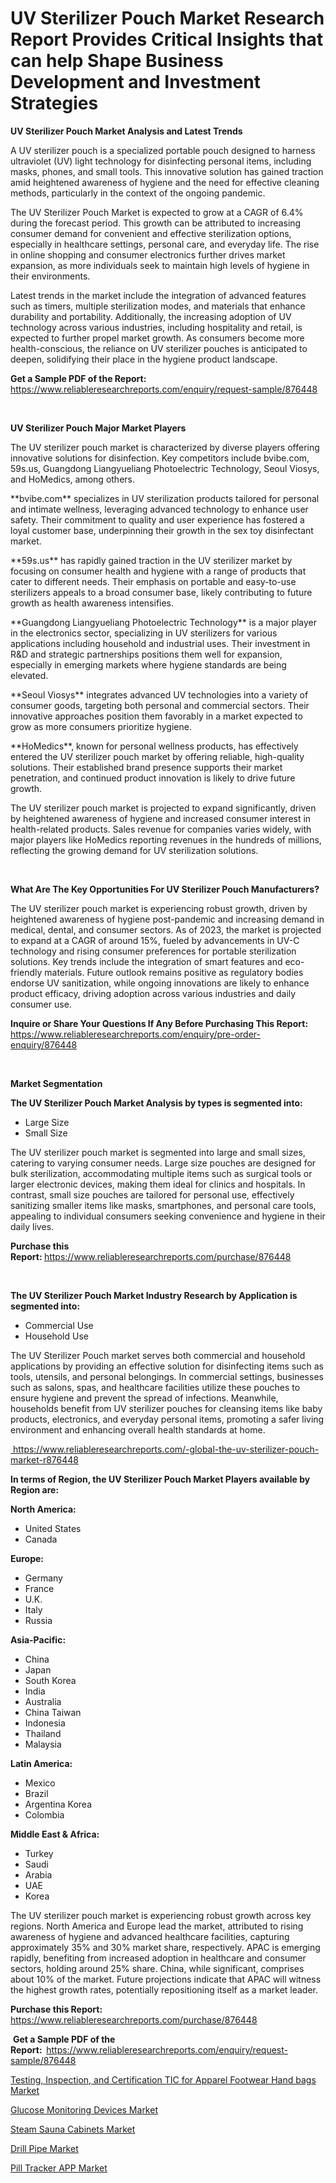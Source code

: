 <p><h1>UV Sterilizer Pouch Market Research Report Provides Critical Insights that can help Shape Business Development and Investment Strategies</h1></p><p><strong>UV Sterilizer Pouch Market Analysis and Latest Trends</strong></p>
<p><p>A UV sterilizer pouch is a specialized portable pouch designed to harness ultraviolet (UV) light technology for disinfecting personal items, including masks, phones, and small tools. This innovative solution has gained traction amid heightened awareness of hygiene and the need for effective cleaning methods, particularly in the context of the ongoing pandemic.</p><p>The UV Sterilizer Pouch Market is expected to grow at a CAGR of 6.4% during the forecast period. This growth can be attributed to increasing consumer demand for convenient and effective sterilization options, especially in healthcare settings, personal care, and everyday life. The rise in online shopping and consumer electronics further drives market expansion, as more individuals seek to maintain high levels of hygiene in their environments.</p><p>Latest trends in the market include the integration of advanced features such as timers, multiple sterilization modes, and materials that enhance durability and portability. Additionally, the increasing adoption of UV technology across various industries, including hospitality and retail, is expected to further propel market growth. As consumers become more health-conscious, the reliance on UV sterilizer pouches is anticipated to deepen, solidifying their place in the hygiene product landscape.</p></p>
<p><strong>Get a Sample PDF of the Report:&nbsp;</strong> <a href="https://www.reliableresearchreports.com/enquiry/request-sample/876448?utm_campaign=83&utm_medium=2&utm_source=Github&utm_content=ia&utm_term=16112024&utm_id=uv-sterilizer-pouch">https://www.reliableresearchreports.com/enquiry/request-sample/876448</a></p>
<p>&nbsp;</p>
<p><strong>UV Sterilizer Pouch Major Market Players</strong></p>
<p><p>The UV sterilizer pouch market is characterized by diverse players offering innovative solutions for disinfection. Key competitors include bvibe.com, 59s.us, Guangdong Liangyueliang Photoelectric Technology, Seoul Viosys, and HoMedics, among others.</p><p>**bvibe.com** specializes in UV sterilization products tailored for personal and intimate wellness, leveraging advanced technology to enhance user safety. Their commitment to quality and user experience has fostered a loyal customer base, underpinning their growth in the sex toy disinfectant market.</p><p>**59s.us** has rapidly gained traction in the UV sterilizer market by focusing on consumer health and hygiene with a range of products that cater to different needs. Their emphasis on portable and easy-to-use sterilizers appeals to a broad consumer base, likely contributing to future growth as health awareness intensifies.</p><p>**Guangdong Liangyueliang Photoelectric Technology** is a major player in the electronics sector, specializing in UV sterilizers for various applications including household and industrial uses. Their investment in R&D and strategic partnerships positions them well for expansion, especially in emerging markets where hygiene standards are being elevated.</p><p>**Seoul Viosys** integrates advanced UV technologies into a variety of consumer goods, targeting both personal and commercial sectors. Their innovative approaches position them favorably in a market expected to grow as more consumers prioritize hygiene.</p><p>**HoMedics**, known for personal wellness products, has effectively entered the UV sterilizer pouch market by offering reliable, high-quality solutions. Their established brand presence supports their market penetration, and continued product innovation is likely to drive future growth.</p><p>The UV sterilizer pouch market is projected to expand significantly, driven by heightened awareness of hygiene and increased consumer interest in health-related products. Sales revenue for companies varies widely, with major players like HoMedics reporting revenues in the hundreds of millions, reflecting the growing demand for UV sterilization solutions.</p></p>
<p>&nbsp;</p>
<p><strong>What Are The Key Opportunities For UV Sterilizer Pouch Manufacturers?</strong></p>
<p><p>The UV sterilizer pouch market is experiencing robust growth, driven by heightened awareness of hygiene post-pandemic and increasing demand in medical, dental, and consumer sectors. As of 2023, the market is projected to expand at a CAGR of around 15%, fueled by advancements in UV-C technology and rising consumer preferences for portable sterilization solutions. Key trends include the integration of smart features and eco-friendly materials. Future outlook remains positive as regulatory bodies endorse UV sanitization, while ongoing innovations are likely to enhance product efficacy, driving adoption across various industries and daily consumer use.</p></p>
<p><strong>Inquire or Share Your Questions If Any Before Purchasing This Report:</strong> <a href="https://www.reliableresearchreports.com/enquiry/pre-order-enquiry/876448?utm_campaign=83&utm_medium=2&utm_source=Github&utm_content=ia&utm_term=16112024&utm_id=uv-sterilizer-pouch">https://www.reliableresearchreports.com/enquiry/pre-order-enquiry/876448</a></p>
<p>&nbsp;</p>
<p><strong>Market Segmentation</strong></p>
<p><strong>The UV Sterilizer Pouch Market Analysis by types is segmented into:</strong></p>
<p><ul><li>Large Size</li><li>Small Size</li></ul></p>
<p><p>The UV sterilizer pouch market is segmented into large and small sizes, catering to varying consumer needs. Large size pouches are designed for bulk sterilization, accommodating multiple items such as surgical tools or larger electronic devices, making them ideal for clinics and hospitals. In contrast, small size pouches are tailored for personal use, effectively sanitizing smaller items like masks, smartphones, and personal care tools, appealing to individual consumers seeking convenience and hygiene in their daily lives.</p></p>
<p><strong>Purchase this Report:&nbsp;</strong><a href="https://www.reliableresearchreports.com/purchase/876448?utm_campaign=83&utm_medium=2&utm_source=Github&utm_content=ia&utm_term=16112024&utm_id=uv-sterilizer-pouch">https://www.reliableresearchreports.com/purchase/876448</a></p>
<p>&nbsp;</p>
<p><strong>The UV Sterilizer Pouch Market Industry Research by Application is segmented into:</strong></p>
<p><ul><li>Commercial Use</li><li>Household Use</li></ul></p>
<p><p>The UV Sterilizer Pouch market serves both commercial and household applications by providing an effective solution for disinfecting items such as tools, utensils, and personal belongings. In commercial settings, businesses such as salons, spas, and healthcare facilities utilize these pouches to ensure hygiene and prevent the spread of infections. Meanwhile, households benefit from UV sterilizer pouches for cleansing items like baby products, electronics, and everyday personal items, promoting a safer living environment and enhancing overall health standards at home.</p></p>
<p><a href="https://www.reliableresearchreports.com/-global-the-uv-sterilizer-pouch-market-r876448?utm_campaign=83&utm_medium=2&utm_source=Github&utm_content=ia&utm_term=16112024&utm_id=uv-sterilizer-pouch">&nbsp;https://www.reliableresearchreports.com/-global-the-uv-sterilizer-pouch-market-r876448</a></p>
<p><strong>In terms of Region, the UV Sterilizer Pouch Market Players available by Region are:</strong></p>
<p>
    <p> <strong> North America: </strong>
        <ul>
            <li>United States</li>
            <li>Canada</li>
        </ul>
        </p> 
    <p> <strong> Europe: </strong>
        <ul>
            <li>Germany</li>
            <li>France</li>
            <li>U.K.</li>
            <li>Italy</li>
            <li>Russia</li>
        </ul>
        </p> 
    <p> <strong> Asia-Pacific: </strong>
        <ul>
            <li>China</li>
            <li>Japan</li>
            <li>South Korea</li>
            <li>India</li>
            <li>Australia</li>
            <li>China Taiwan</li>
            <li>Indonesia</li>
            <li>Thailand</li>
            <li>Malaysia</li>
        </ul>
        </p> 
    <p> <strong> Latin America: </strong>
        <ul>
            <li>Mexico</li>
            <li>Brazil</li>
            <li>Argentina Korea</li>
            <li>Colombia</li>
        </ul>
        </p> 
    <p> <strong> Middle East & Africa: </strong>
        <ul>
            <li>Turkey</li>
            <li>Saudi</li>
            <li>Arabia</li>
            <li>UAE</li>
            <li>Korea</li>
        </ul>
    </p>
    </p>
<p><p>The UV sterilizer pouch market is experiencing robust growth across key regions. North America and Europe lead the market, attributed to rising awareness of hygiene and advanced healthcare facilities, capturing approximately 35% and 30% market share, respectively. APAC is emerging rapidly, benefiting from increased adoption in healthcare and consumer sectors, holding around 25% share. China, while significant, comprises about 10% of the market. Future projections indicate that APAC will witness the highest growth rates, potentially repositioning itself as a market leader.</p></p>
<p><strong>Purchase this Report: </strong><a href="https://www.reliableresearchreports.com/purchase/876448?utm_campaign=83&utm_medium=2&utm_source=Github&utm_content=ia&utm_term=16112024&utm_id=uv-sterilizer-pouch">https://www.reliableresearchreports.com/purchase/876448</a></p>
<p>&nbsp;<strong>Get a Sample PDF of the Report:&nbsp;&nbsp;</strong><a href="https://www.reliableresearchreports.com/enquiry/request-sample/876448?utm_campaign=83&utm_medium=2&utm_source=Github&utm_content=ia&utm_term=16112024&utm_id=uv-sterilizer-pouch">https://www.reliableresearchreports.com/enquiry/request-sample/876448</a></p>
<p><strong></strong></p>
<p><p><a href="https://github.com/dringals/Market-Research-Report-List-6/blob/main/testing-inspection-and-certification-tic-for-apparel-footwear-hand-bags-market.md?utm_campaign=83&utm_medium=2&utm_source=Github&utm_content=ia&utm_term=16112024&utm_id=uv-sterilizer-pouch">Testing, Inspection, and Certification TIC for Apparel Footwear Hand bags Market</a></p><p><a href="https://www.linkedin.com/pulse/glucose-monitoring-devices-market-outlook-complete-industry-analysis-4mccf?utm_campaign=83&utm_medium=2&utm_source=Github&utm_content=ia&utm_term=16112024&utm_id=uv-sterilizer-pouch">Glucose Monitoring Devices Market</a></p><p><a href="https://issuu.com/reportprime-2/docs/steam-sauna-cabinets-market-size-20_ba95dd55dc98ef?utm_campaign=83&utm_medium=2&utm_source=Github&utm_content=ia&utm_term=16112024&utm_id=uv-sterilizer-pouch">Steam Sauna Cabinets Market</a></p><p><a href="https://www.linkedin.com/pulse/booming-drill-pipe-market-sector-analysis-growth-projections-1ku0f?utm_campaign=83&utm_medium=2&utm_source=Github&utm_content=ia&utm_term=16112024&utm_id=uv-sterilizer-pouch">Drill Pipe Market</a></p><p><a href="https://issuu.com/reportprime-2/docs/pill-tracker-app-market-size-2030.p_d3b285f0d08fe6?utm_campaign=83&utm_medium=2&utm_source=Github&utm_content=ia&utm_term=16112024&utm_id=uv-sterilizer-pouch">Pill Tracker APP Market</a></p></p>